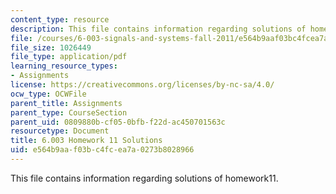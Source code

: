 ```yaml
---
content_type: resource
description: This file contains information regarding solutions of homework11.
file: /courses/6-003-signals-and-systems-fall-2011/e564b9aaf03bc4fcea7a0273b8028966_MIT6_003F11_sol11.pdf
file_size: 1026449
file_type: application/pdf
learning_resource_types:
- Assignments
license: https://creativecommons.org/licenses/by-nc-sa/4.0/
ocw_type: OCWFile
parent_title: Assignments
parent_type: CourseSection
parent_uid: 0809880b-cf05-0bfb-f22d-ac450701563c
resourcetype: Document
title: 6.003 Homework 11 Solutions
uid: e564b9aa-f03b-c4fc-ea7a-0273b8028966
---
```

This file contains information regarding solutions of homework11.
